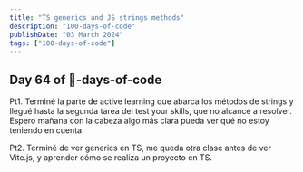 ```yaml
---
title: "TS generics and JS strings methods"
description: "100-days-of-code"
publishDate: "03 March 2024"
tags: ["100-days-of-code"]
---
```


## Day 64 of 💯-days-of-code

Pt1. Terminé la parte de active learning que abarca los métodos de strings y llegué hasta la segunda tarea del test your skills, que no alcancé a resolver. Espero mañana con la cabeza algo más clara pueda ver qué no estoy teniendo en cuenta.

Pt2. Terminé de ver generics en TS, me queda otra clase antes de ver Vite.js, y aprender cómo se realiza un proyecto en TS.
